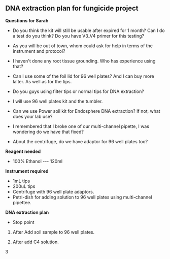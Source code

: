 ## DNA extraction plan for fungicide project

**Questions for Sarah**

* Do you think the kit will still be usable after expired for 1 month? Can I do a test do you think? Do you have V3_V4 primer for this testing? 

* As you will be out of town, whom could ask for help in terms of the instrument and protocol?

* I haven't done any root tissue grounding. Who has experience using that? 

* Can I use some of the foil lid for 96 well plates? And I can buy more lalter. As well as for the tips.

* Do you guys using filter tips or normal tips for DNA extraction?

* I will use 96 well plates kit and the tumbler.

* Can we use Power soil kit for Endosphere DNA extraction? If not, what does your lab use?

* I remembered that I broke one of our multi-channel pipette, I was wondering do we have that fixed? 

* About the centrifuge, do we have adaptor for 96 well plates too? 



**Reagent  needed**

* 100% Ethanol  --- 120ml

**Instrument required**

* 1mL tips
* 200uL tips 
* Centrifuge with 96 well plate adaptors.
* Petri-dish for adding solution to 96 well plates using multi-channel pipettee.



**DNA extraction plan**

* Stop point

1. After Add soil sample to 96 well plates.

2. After add C4 solution.

3





